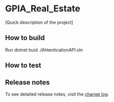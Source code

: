 # GPIA_Real_Estate

[Quick description of the project]

## How to build
Run dotnet buid ./AhtenticationAPI.sln
## How to test

## Release notes

To see detailed release notes, visit the [change log](./CHANGELOG.md).
